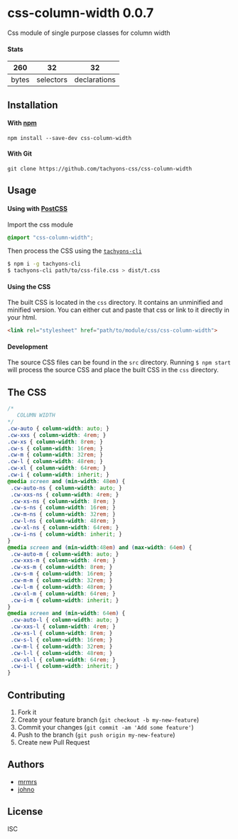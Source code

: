 # css-column-width 0.0.7

Css module of single purpose classes for column width

#### Stats

260 | 32 | 32
---|---|---
bytes | selectors | declarations

## Installation

#### With [npm](https://npmjs.com)

```
npm install --save-dev css-column-width
```

#### With Git

```
git clone https://github.com/tachyons-css/css-column-width
```

## Usage

#### Using with [PostCSS](https://github.com/postcss/postcss)

Import the css module

```css
@import "css-column-width";
```

Then process the CSS using the [`tachyons-cli`](https://github.com/tachyons-css/tachyons-cli)

```sh
$ npm i -g tachyons-cli
$ tachyons-cli path/to/css-file.css > dist/t.css
```

#### Using the CSS

The built CSS is located in the `css` directory. It contains an unminified and minified version.
You can either cut and paste that css or link to it directly in your html.

```html
<link rel="stylesheet" href="path/to/module/css/css-column-width">
```

#### Development

The source CSS files can be found in the `src` directory.
Running `$ npm start` will process the source CSS and place the built CSS in the `css` directory.

## The CSS

```css
/*
   COLUMN WIDTH
*/
.cw-auto { column-width: auto; }
.cw-xxs { column-width: 4rem; }
.cw-xs { column-width: 8rem; }
.cw-s { column-width: 16rem; }
.cw-m { column-width: 32rem; }
.cw-l { column-width: 48rem; }
.cw-xl { column-width: 64rem; }
.cw-i { column-width: inherit; }
@media screen and (min-width: 48em) {
 .cw-auto-ns { column-width: auto; }
 .cw-xxs-ns { column-width: 4rem; }
 .cw-xs-ns { column-width: 8rem; }
 .cw-s-ns { column-width: 16rem; }
 .cw-m-ns { column-width: 32rem; }
 .cw-l-ns { column-width: 48rem; }
 .cw-xl-ns { column-width: 64rem; }
 .cw-i-ns { column-width: inherit; }
}
@media screen and (min-width:48em) and (max-width: 64em) {
 .cw-auto-m { column-width: auto; }
 .cw-xxs-m { column-width: 4rem; }
 .cw-xs-m { column-width: 8rem; }
 .cw-s-m { column-width: 16rem; }
 .cw-m-m { column-width: 32rem; }
 .cw-l-m { column-width: 48rem; }
 .cw-xl-m { column-width: 64rem; }
 .cw-i-m { column-width: inherit; }
}
@media screen and (min-width: 64em) {
 .cw-auto-l { column-width: auto; }
 .cw-xxs-l { column-width: 4rem; }
 .cw-xs-l { column-width: 8rem; }
 .cw-s-l { column-width: 16rem; }
 .cw-m-l { column-width: 32rem; }
 .cw-l-l { column-width: 48rem; }
 .cw-xl-l { column-width: 64rem; }
 .cw-i-l { column-width: inherit; }
}
```

## Contributing

1. Fork it
2. Create your feature branch (`git checkout -b my-new-feature`)
3. Commit your changes (`git commit -am 'Add some feature'`)
4. Push to the branch (`git push origin my-new-feature`)
5. Create new Pull Request

## Authors

* [mrmrs](http://mrmrs.io)
* [johno](http://johnotander.com)

## License

ISC
